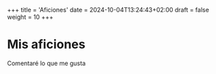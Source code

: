+++
title = 'Aficiones'
date = 2024-10-04T13:24:43+02:00
draft = false
weight = 10
+++

# Mis aficiones

Comentaré lo que me gusta